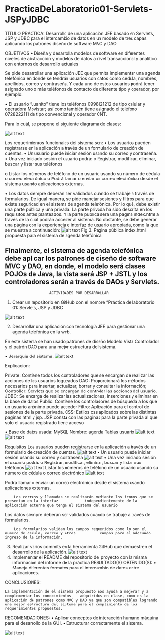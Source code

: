 # PracticaDeLaboratorio01-Servlets-JSPyJDBC
TÍTULO PRÁCTICA: Desarrollo de una aplicación JEE basado en Servlets, JSP y JDBC
para el intercambio de datos en un modelo de tres capas aplicando los patrones diseño de software MVC y DAO

OBJETIVOS
•	Diseña y desarrolla modelos de software en diferentes niveles de abstracción y modelos de datos a nivel transaccional y analítico con entornos de desarrollo actuales


Se pide desarrollar una aplicación JEE que permita implementar una agenda telefónica en donde se tendrán usuarios con datos como cedula, nombres, apellidos, correo y contraseña. Y cada uno de estos usuarios podrá tener asignado uno o más teléfonos de contacto de diferente tipo y operador, por ejemplo:

•	El usuario “Juanito” tiene los teléfonos 0998121212 de tipo celular y operadora Movistar; así como también tiene asignado el teléfono 0728222111 de tipo convencional y operador CNT.

Para lo cuál, se propone el siguiente diagrama de clases:


 ![alt text](/images/1.png)
 
 Los requerimientos funcionales del sistema son:
•	Los usuarios pueden registrarse en la aplicación a través de un formulario de creación de cuentas.
•	Un usuario puede iniciar sesión usando su correo y contraseña.
•	Una vez iniciado sesión el usuario podrá:
o	Registrar, modificar, eliminar, buscar y listar sus teléfonos

o	Listar los números de teléfono de un usuario usando su número de cédula o correo electrónico
o	Podrá llamar o enviar un correo electrónico desde el sistema usando aplicaciones externas.

•	Los datos siempre deberán ser validados cuando se trabaje a través de formularios.
De igual manera, se pide manejar sesiones y filtros para que existe seguridad en el sistema de agenda telefónica. Por lo qué, debe existir una parte pública 
y una privada. La parte privada ha sido descrita en los requisitos antes planteados. Y la parte pública será una página index.html a través de la cuál podrán acceder al sistema. No obstante, se debe generar una página con la experiencia e interfaz de usuario apropiada, como la que se muestra a continuación:
 ![alt text](/images/2.png)
 Fig 3. Pagina pública index.html propuesta para el sistema de agenda telefónica
 
 
Finalmente, el sistema de agenda telefónica debe aplicar los patrones de diseño de software MVC y DAO, en donde, el modelo será clases POJOs de Java, la vista será JSP + JSTL y los controladores serán a través de DAOs y Servlets.
-------------------------------------------------------------------------------------------
                        ACTIVIDADES POR DESARROLLAR
1.	Crear un repositorio en GitHub con el nombre “Práctica de laboratorio 01: Servlets, JSP y JDBC

 ![alt text](/images/4.png)

2.	Desarrollar una aplicación con tecnología JEE para gestionar una agenda telefónica en la web.

En este sistema se han usado patrones de diseño Modelo Vista Controlador y el patrón DAO para una mejor estructura del sistema.

•	Jerarquia del sistema:
![alt text](/images/3.png)

Explicacion:

Private: Contiene todos los controladores que se encargan de realizar las acciones de los usuarios logueados
DAO: Proporcionará los métodos necesarios para insertar, actualizar, borrar y consultar la información;
Controller: Servlets que se encargan de controlar las acciones del usuario.
JDBC: Se encarga de realizar las actualizaciones, inserciones y eliminar en la base de datos
Public: Contiene los controladores de búsqueda a los que un usuario anónimo puede acceder
Filtro: Aplicación para el control de sesiones de la parte privada.
CSS: Estilos css aplicados sobre las distintas paginas html y jsp.
JSP:consta con las paginas para la parte privada al que solo el usuario registrado tiene acceso

•	Base de datos usada: MySQL
Nombre: agenda
Tablas usuario
![alt text](/images/5.png)
![alt text](/images/6.png)


Requisitos
Los usuarios pueden registrarse en la aplicación a través de un formulario de creación de cuentas.
 ![alt text](/images/7.png)
•	Un usuario puede iniciar sesión usando su correo y contraseña
![alt text](/images/8.png)
•	Una vez iniciado sesión el usuario podrá:
o	Registrar, modificar, eliminar, buscar y listar sus teléfonos
![alt text](/images/9.png)
Listar los números de teléfono de un usuario usando su número de cédula o correo electrónico
![alt text](/images/10.png)

Podrá llamar o enviar un correo electrónico desde el sistema usando aplicaciones externas.

		Los correos y llamadas se realizarán mediante los iconos que se presentan en la interfaz 			independientemente de la aplicación externa que tenga el sistema del usuario

Los datos siempre deberán ser validados cuando se trabaje a través de formularios.

		Los formularios validan los campos requeridos como lo son el numero de cedula, correo y otros 			campos para el adecuado ingreso de la información.
3.	Realizar varios commits en la herramienta GitHub que demuestren el desarrollo de la aplicación.
![alt text](/images/11.png)
1.	Implementar el README del repositorio del proyecto con la misma información del informe de la práctica
RESULTADO(S) OBTENIDO(S):
•	Maneja diferentes formatos para el intercambio de datos entre aplicaciones.

CONCLUSIONES:

	La implementación de el sistema propuesto nos ayuda a mejorar y a complementar los conocimientos 	adquiridos en clase, como es la aplicación de patrones como MVC y DAO ya que son compatibles logrando 	una mejor estructura del sistema para el cumplimiento de los requerimientos propuestos.
 
 RECOMENDACIONES:
•	Aplicar conceptos de interacción humano máquina para el desarrollo de la GUI.
•	Estructurar correctamente el sistema.

![alt text](/images/12.png)

